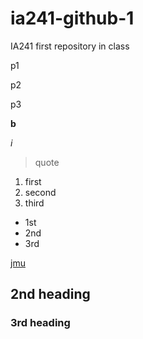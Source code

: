 # ia241-github-1
IA241 first repository in class

p1

p2

p3

**b**

*i*

> quote

1. first
2. second
3. third


  * 1st
  * 2nd
  * 3rd

[jmu](https://www.jmu.edu)

## 2nd heading

### 3rd heading
